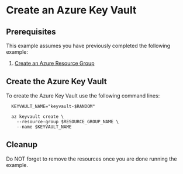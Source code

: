 
# Create an Azure Key Vault

## Prerequisites

This example assumes you have previously completed the following example:

1. [Create an Azure Resource Group](../../resourcegroup-create/README.md)

## Create the Azure Key Vault

To create the Azure Key Vault use the following command lines:

```shell
  KEYVAULT_NAME="keyvault-$RANDOM"

  az keyvault create \
    --resource-group $RESOURCE_GROUP_NAME \
    --name $KEYVAULT_NAME
```

## Cleanup

Do NOT forget to remove the resources once you are done running the example.
